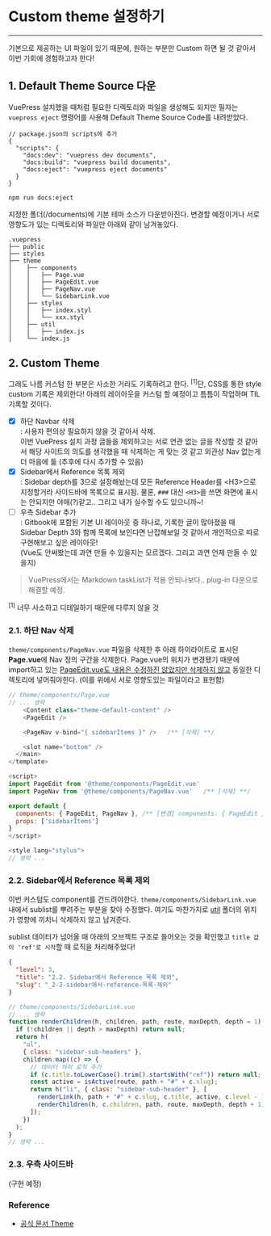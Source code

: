 # Custom theme 설정하기

<hr>

기본으로 제공하는 UI 파일이 있기 때문에, 원하는 부분만 Custom 하면 될 것 같아서 이번 기회에 경험하고자 한다!

## 1. Default Theme Source 다운

VuePress 설치했을 때처럼 필요한 디렉토리와 파일을 생성해도 되지만 필자는 `vuepress eject` 명령어를 사용해 Default Theme Source Code를 내려받았다.

```json{6}
// package.json의 scripts에 추가
{
  "scripts": {
    "docs:dev": "vuepress dev documents",
    "docs:build": "vuepress build documents",
    "docs:eject": "vuepress eject documents"
  }
}
```

```sh
npm run docs:eject
```

지정한 폴더(/documents)에 기본 테마 소스가 다운받아진다. 변경할 예정이거나 서로 영향도가 있는 디렉토리와 파일만 아래와 같이 남겨놓았다.

```
.vuepress
├── public
├── styles
├── theme
│    ├── components
│    │   ├── Page.vue
│    │   ├── PageEdit.vue
│    │   ├── PageNav.vue
│    │   └── SidebarLink.vue
│    ├── styles
│    │   ├── index.styl
│    │   └── xxx.styl
│    ├── util
│    │   ├── index.js
│    └── index.js
```

## 2. Custom Theme

그래도 나름 커스텀 한 부분은 사소한 거라도 기록하려고 한다. <sup>[1]</sup>단, CSS를 통한 style custom 기록은 제외한다! 아래의 레이아웃을 커스텀 할 예정이고 틈틈이 작업하며 TIL 기록할 것이다.

- [x] 하단 Navbar 삭제  
       : 사용자 편의상 필요하지 않을 것 같아서 삭제.  
       이번 VuePress 설치 과정 글들을 제외하고는 서로 연관 없는 글을 작성할 것 같아서 해당 사이트의 의도를 생각했을 때 삭제하는 게 맞는 것 같고 외관상 Nav 없는게 더 마음에 듦 (추후에 다시 추가할 수 있음)
- [x] Sidebar에서 Reference 목록 제외  
       : Sidebar depth를 3으로 설정해놨는데 모든 Reference Header를 \<H3\>으로 지정할거라 사이드바에 목록으로 표시됨. 물론, `###` 대신 `<H3>`을 쓰면 화면에 표시는 안되지만 야매(?)같고.. 그리고 내가 실수할 수도 있으니까~!
- [ ] 우측 Sidebar 추가  
       : Gitbook에 포함된 기본 UI 레이아웃 중 하나로, 기록한 글이 많아졌을 때 Sidebar Depth 3와 함께 목록에 보인다면 난잡해보일 것 같아서 개인적으로 따로 구현해보고 싶은 레이아웃!  
       (Vue도 안써봤는데 과연 만들 수 있을지는 모르겠다. 그리고 과연 언제 만들 수 있을지)

> VuePress에서는 Markdown taskList가 적용 안되나보다.. plug-in 다운으로 해결할 예정.

<aside><sup>[1]</sup> 너무 사소하고 디테일하기 때문에 다루지 않을 것</aside>

### 2.1. 하단 Nav 삭제

`theme/components/PageNav.vue` 파일을 삭제한 후 아래 하이라이트로 표시된 **Page.vue**에 Nav 정의 구간을 삭제한다. Page.vue의 위치가 변경됐기 때문에 import하고 있는 <u>PageEdit.vue도 내용은 수정하진 않았지만 삭제하지 않고</u> 동일한 디렉토리에 넣어줘야한다. (이를 위에서 서로 영향도있는 파일이라고 표현함)

```javascript {6,14,17}
// theme/components/Page.vue
// ... 생략
    <Content class="theme-default-content" />
    <PageEdit />

    <PageNav v-bind="{ sidebarItems }" />   /** [삭제] **/

    <slot name="bottom" />
  </main>
</template>

<script>
import PageEdit from '@theme/components/PageEdit.vue'
import PageNav from '@theme/components/PageNav.vue'   /** [삭제] **/

export default {
  components: { PageEdit, PageNav }, /** [변경] components: { PageEdit }, **/
  props: ['sidebarItems']
}
</script>

<style lang="stylus">
// 생략 ...
```

### 2.2. Sidebar에서 Reference 목록 제외

이번 커스텀도 component를 건드려야한다. `theme/components/SidebarLink.vue` 내에서 sublist를 뿌려주는 부분을 찾아 수정했다. 여기도 마찬가지로 <u>util</u> 폴더의 위치가 영향에 끼치니 삭제하지 않고 남겨준다.

sublist 데이터가 넘어올 때 아래의 오브젝트 구조로 들어오는 것을 확인했고 `title 값이 'ref'로 시작`할 때 로직을 처리해주었다!

```json
{
  "level": 3,
  "title": "2.2. Sidebar에서 Reference 목록 제외",
  "slug": "_2-2-sidebar에서-reference-목록-제외"
}
```

```javascript {9-10}
// theme/components/SidebarLink.vue
// ... 생략
function renderChildren(h, children, path, route, maxDepth, depth = 1) {
  if (!children || depth > maxDepth) return null;
  return h(
    "ul",
    { class: "sidebar-sub-headers" },
    children.map((c) => {
      // 데이터 처리 로직 추가
      if (c.title.toLowerCase().trim().startsWith("ref")) return null;
      const active = isActive(route, path + "#" + c.slug);
      return h("li", { class: "sidebar-sub-header" }, [
        renderLink(h, path + "#" + c.slug, c.title, active, c.level - 1),
        renderChildren(h, c.children, path, route, maxDepth, depth + 1),
      ]);
    })
  );
}
// 생략 ...
```

<H3> 2.3. 우측 사이드바 </H3>

(구현 예정)

### Reference

- [공식 문서 Theme](https://vuepress.vuejs.org/theme/)
